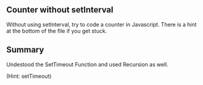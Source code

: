 ## Counter without setInterval

Without using setInterval, try to code a counter in Javascript. There is a hint at the bottom of the file if you get stuck.



## Summary
Undestood the SetTimeout Function and used Recursion as well.



































































(Hint: setTimeout)